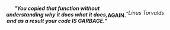 <div style="width:'100%'; display: flex;align-items: center">
<h5 style="text-align: center;">"You copied that function without<br>understanding why it does what it does,<br>and as a result your code IS GARBAGE."</h5>

<h4 style="text-align: center;">AGAIN.</h4>

<h6 style="text-align: center;">-Linus Torvalds</h6>
</div>
